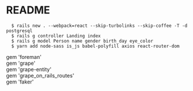 # README
```
  $ rails new . --webpack=react --skip-turbolinks --skip-coffee -T -d postgresql
  $ rails g controller Landing index
  $ rails g model Person name gender birth_day eye_color
  $ yarn add node-sass is_js babel-polyfill axios react-router-dom
```
 
gem 'foreman'  
gem 'grape'  
gem 'grape-entity'  
gem 'grape_on_rails_routes'  
gem 'faker'  
